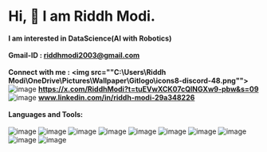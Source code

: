 # Hi, 👋 I am Riddh Modi.
**I am interested in DataScience(AI with Robotics)**
<br>
<br>
**Gmail-ID : riddhmodi2003@gmail.com**
<br>
<br>
**Connect with me :**
<be>
**<a herf="https://discord.com/channels/@me"><img src=""C:\Users\Riddh Modi\OneDrive\Pictures\Wallpaper\Gitlogo\icons8-discord-48.png""></a>**
<br>
![image](https://github.com/Riddh2003/Riddh2003/assets/120695354/39214ba3-12cf-4f1c-875d-20f388978fcf)
**https://x.com/RiddhModi?t=tuEVwXCK07cQlNGXw9-pbw&s=09**
<br>
![image](https://github.com/Riddh2003/Riddh2003/assets/120695354/fd78d164-04e2-42a8-a308-478960b3905c)
**www.linkedin.com/in/riddh-modi-29a348226**
<br>
<br>
**Languages and Tools:**
<br>
<br>
![image](https://github.com/Riddh2003/Riddh2003/assets/120695354/50b2d411-6964-45f1-9a9d-b4c9e1153d78)
![image](https://github.com/Riddh2003/Riddh2003/assets/120695354/6bd4126e-11ee-45a2-9a9e-20d816c93f8c)
![image](https://github.com/Riddh2003/Riddh2003/assets/120695354/078aa69a-ca0c-4c28-b956-7fb19bfc404a)
![image](https://github.com/Riddh2003/Riddh2003/assets/120695354/0e929cd1-4374-4daf-a548-a61fc6692e59)
![image](https://github.com/Riddh2003/Riddh2003/assets/120695354/3b5a675e-2cfb-417e-84cc-aa0a6b4fa076)
![image](https://github.com/Riddh2003/Riddh2003/assets/120695354/9c866930-dd95-4918-b180-641fd67a4112)
![image](https://github.com/Riddh2003/Riddh2003/assets/120695354/a3174003-81cb-4dcb-991d-3a887f3dc0f1)
![image](https://github.com/Riddh2003/Riddh2003/assets/120695354/3d87924f-dacf-43bc-ab08-7fb9e4c6e5d2)
![image](https://github.com/Riddh2003/Riddh2003/assets/120695354/23e16994-9ff3-499f-9180-8750d8fbf598)
![image](https://github.com/Riddh2003/Riddh2003/assets/120695354/d5193c7d-8647-4e61-917a-44a1a5fb0a48)
